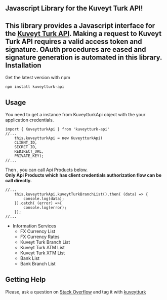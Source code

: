 
Javascript Library for the Kuveyt Turk API!
------------

This library provides a Javascript interface for the [Kuveyt Turk API](https://developer.kuveytturk.com.tr/#/). Making a request to Kuveyt Turk API requires a valid access token and signature. OAuth procedures are eased and signature generation is automated in this library.
Installation
------------
Get the latest version with npm

    npm install kuveytturk-api

Usage
------------
You need to get a instance from KuveytturkApi object with the your application credentials.

    import { KuveytturkApi } from 'kuveytturk-api'
    //...
        this.kuveytturkApi = new KuveytturkApi(
        CLIENT_ID,
        SECRET_ID,
        REDIRECT_URL,
        PRIVATE_KEY);       
    //...
  
  Then , you can call Api Products below.  
  **Only Api Products which has client credentials authorization flow can be call directly.**

    //...
        this.kuveytturkApi.kuveytTurkBranchList().then( (data) => {
			console.log(data);
		}).catch( (error) =>{
			console.log(error);
		});     
    //...

 - Information Services
	 - FX Currency List
	 - FX Currency Rates
	 - Kuveyt Turk Branch List
	 - Kuveyt Turk ATM List
	 - Kuveyt Turk XTM List
	 - Bank List
	 - Bank Branch List

Getting Help
---

Please, ask a question on [Stack Overflow](https://stackoverflow.com) and tag it with [kuveytturk](https://stackoverflow.com/questions/tagged/kuveytturk)

